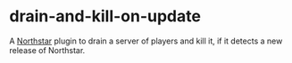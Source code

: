 # drain-and-kill-on-update

A [Northstar](https://northstar.tf/) plugin to drain a server of players and kill it, if it detects a new release of Northstar.
